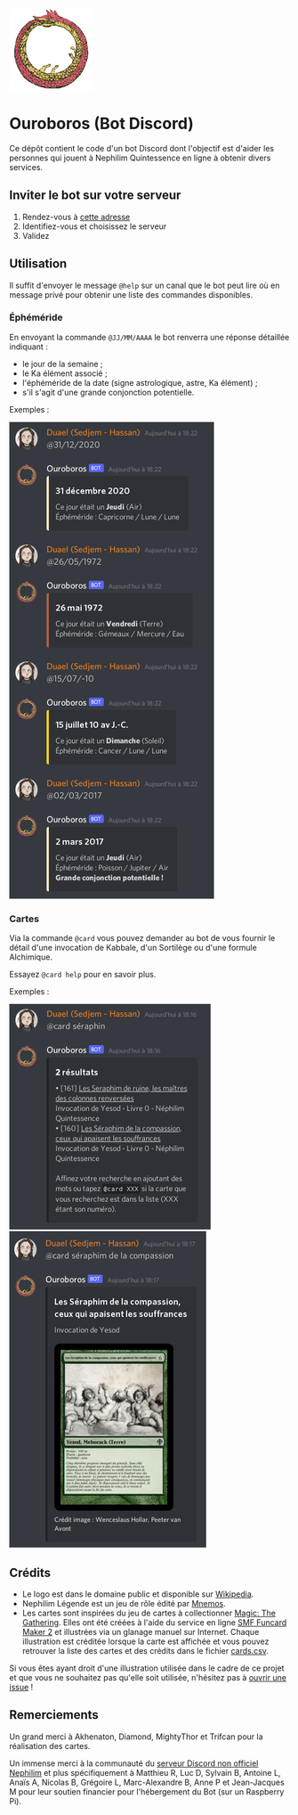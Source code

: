![Un ouroboros](assets/logo_ouroboros.png)

# Ouroboros (Bot Discord)

Ce dépôt contient le code d'un bot Discord dont l'objectif est d'aider les
personnes qui jouent à Nephilim Quintessence en ligne à obtenir divers services.

## Inviter le bot sur votre serveur

1. Rendez-vous à [cette adresse](https://discordapp.com/oauth2/authorize?&client_id=737340186265911306&scope=bot&permissions=8)
1. Identifiez-vous et choisissez le serveur
1. Validez

## Utilisation

Il suffit d'envoyer le message `@help` sur un canal que le bot peut lire
où en message privé pour obtenir une liste des commandes disponibles.

### Éphéméride

En envoyant la commande `@JJ/MM/AAAA` le bot renverra une réponse détaillée 
indiquant :
- le jour de la semaine ;
- le Ka élément associé ;
- l'éphéméride de la date (signe astrologique, astre, Ka élément) ;
- s'il s'agit d'une grande conjonction potentielle.

Exemples :

![@31/12/2020, @26/05/1972, @15/07/-10, @02/03/2017](assets/examples/almanac.png)

### Cartes

Via la commande `@card` vous pouvez demander au bot de vous fournir le détail 
d'une invocation de Kabbale, d'un Sortilège ou d'une formule Alchimique.

Essayez `@card help` pour en savoir plus.

Exemples :

![@card séraphin](assets/examples/card_search.png)
![@card séraphim de la compassion](assets/examples/card_display.png)

## Crédits

* Le logo est dans le domaine public et disponible sur [Wikipedia](https://fr.wikipedia.org/wiki/Ouroboros#/media/Fichier:Ouroboros.png).
* Nephilim Légende est un jeu de rôle édité par [Mnemos](https://www.mnemos.com/catalogue/coffret-nephilim-legende/).
* Les cartes sont inspirées du jeu de cartes à collectionner [Magic: The Gathering](https://magic.wizards.com/en).
  Elles ont été créées à l'aide du service en ligne [SMF Funcard Maker 2](https://funcardmaker.thaledric.fr/)
  et illustrées via un glanage manuel sur Internet. Chaque illustration est
  créditée lorsque la carte est affichée et vous pouvez retrouver la liste des
  cartes et des crédits dans le fichier [cards.csv](assets/cards.csv).

Si vous êtes ayant droit d'une illustration utilisée dans le cadre de ce
projet et que vous ne souhaitez pas qu'elle soit utilisée, n'hésitez pas à
[ouvrir une issue](https://github.com/DuaelFr/nephilim-almanac-bot/issues/new) !

## Remerciements

Un grand merci à Akhenaton, Diamond, MightyThor et Trifcan pour la réalisation
des cartes.

Un immense merci à la communauté du [serveur Discord non officiel Nephilim](https://discord.gg/DXDWMFwZHt)
et plus spécifiquement à Matthieu R, Luc D, Sylvain B, Antoine L, Anaïs A, 
Nicolas B, Grégoire L, Marc-Alexandre B, Anne P et Jean-Jacques M pour leur
soutien financier pour l'hébergement du Bot (sur un Raspberry Pi).

